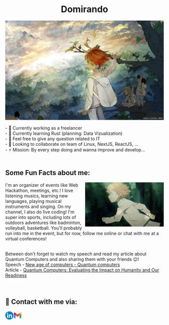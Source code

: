 <h1 align="center">Domirando</h1>
<p align="center">
  <img src="./img/wallpaper.jpg" alt="">
</p>

<div>
    - 🔭 Currently working as a freelancer <br>
    - 🌱 Currently learning Rust (planning: Data Vizualization) <br>
    - 💬 Feel free to give any question related to IT <br>
    - 👯 Looking to collaborate on team of Linux, NextJS, ReactJS, ... <br>
    - ⚡️ Mission: By every step doing and wanna improve and develop... 
</div>

<br />

  

## Some Fun Facts about me:
<img align="right" src="./img/gif1.gif" width="250"/></a>
I'm an organizer of events like Web Hackathon, meetings, etc.! I love listening musics, learning new languages, playing musical instruments and singing. On my channel, I also do live coding! I'm super into sports, including lots of outdoors adventures like badminton, volleyball, basketball. You'll probably run into me in the event, but for now, follow me online or chat with me at a virtual conferences!<br/><br/>

Between don't forget to watch my speech and read my article about Quantum Computers and also sharing them with your friends 😉! <br/>
Speech - <a href="https://youtu.be/zx6nZnJkYR4?si=Q-DCNG2sakugudD6">New age of computers - Quantum computers </a><br/>
Article - <a href="https://medium.com/@Domirando/quantum-computers-evaluating-the-impact-on-humanity-and-our-readiness-1d6e20c120ed">Quantum Computers: Evaluating the Impact on Humanity and Our Readiness </a>
<br/><br/><br/>
## 💬 Contact with me via:
[<img align="left" alt="Linkedin" width="26px" src="./img/LinkedIn_icon_circle.svg.png" />](https://www.linkedin.com/in/maftuna-vohidjonovna) 
[<img align="left" alt="Gmail" width="26px" src="./img/g_mail.png" />](vohidjonovnamaftuna@gmail.com)<br><br>


